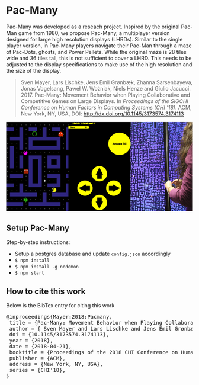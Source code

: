 # Pac-Many
Pac-Many was developed as a reseach project. Inspired by the original Pac-Man game from 1980, we propose Pac-Many, a multiplayer version designed for large high resolution displays (LHRDs). Similar to the single player version, in Pac-Many players navigate their Pac-Man through a maze of Pac-Dots, ghosts, and Power Pellets. While the original maze is 28 tiles wide and 36 tiles tall, this is not sufficient to cover a LHRD. This needs to be adjusted to the display specifications to make use of the high resolution and the size of the display.
>  Sven Mayer, Lars Lischke, Jens Emil Grønbæk, Zhanna Sarsenbayeva, Jonas Vogelsang, Paweł W. Woźniak, Niels Henze and Giulio Jacucci. 2017. Pac-Many: Movement Behavior when Playing Collaborative and Competitive Games on Large Displays. In *Proceedings of the SIGCHI Conference on Human Factors in Computing Systems (CHI '18)*. ACM, New York, NY, USA, DOI: http://dx.doi.org/10.1145/3173574.3174113

<img src="https://raw.githubusercontent.com/interactionlab/pacmany/master/PacMany.PNG" width="900px"/>

## Setup Pac-Many
Step-by-step instructions:
* Setup a postgres database and update `config.json` accordingly
* `$ npm install`
* `$ npm install -g nodemon`
* `$ npm start`

## How to cite this work

Below is the BibTex entry for citing this work

<pre>
@inproceedings{Mayer:2018:Pacmany,
 title = {Pac-Many: Movement Behavior when Playing Collaborative and Competitive Games on Large Displays},
 author = { Sven Mayer and Lars Lischke and Jens Emil Grønbæk and Zhanna Sarsenbayeva and Jonas Vogelsang and Paweł W. Woźniak and Niels Henze and Giulio Jacucci},
 doi = {10.1145/3173574.3174113},
 year = {2018},
 date = {2018-04-21},
 booktitle = {Proceedings of the 2018 CHI Conference on Human Factors in Computing Systems},
 publisher = {ACM},
 address = {New York, NY, USA},
 series = {CHI'18},
}
</pre>
